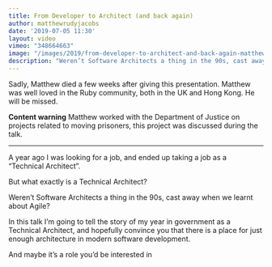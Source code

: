 ```yaml
---
title: From Developer to Architect (and back again)
author: matthewrudyjacobs
date: '2019-07-05 11:30'
layout: video
vimeo: "348664663"
image: "/images/2019/from-developer-to-architect-and-back-again-matthew-rudy-jacobs.jpg"
description: "Weren’t Software Architects a thing in the 90s, cast away when we learnt about Agile?"
---
```


Sadly, Matthew died a few weeks after giving this presentation. Matthew was well loved in the Ruby community, both in the UK and Hong Kong. He will be missed.

**Content warning** Matthew worked with the Department of Justice on projects related to moving prisoners, this project was discussed during the talk.

-----

A year ago I was looking for a job, and ended up taking a job as a “Technical Architect”.

But what exactly is a Technical Architect?

Weren’t Software Architects a thing in the 90s, cast away when we learnt about Agile?

In this talk I’m going to tell the story of my year in government as a Technical Architect, and hopefully convince you that there is a place for just enough architecture in modern software development.

And maybe it’s a role you’d be interested in
